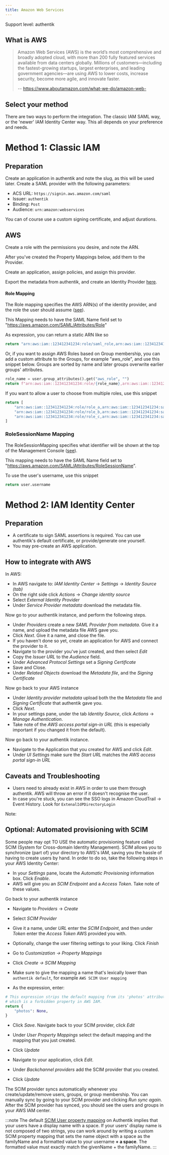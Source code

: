 ```yaml
---
title: Amazon Web Services
---
```


<span class="badge badge--primary">Support level: authentik</span>

## What is AWS

> Amazon Web Services (AWS) is the world’s most comprehensive and broadly adopted cloud, with more than 200 fully featured services available from data centers globally. Millions of customers—including the fastest-growing startups, largest enterprises, and leading government agencies—are using AWS to lower costs, increase security, become more agile, and innovate faster.
>
> -- https://www.aboutamazon.com/what-we-do/amazon-web-

## Select your method

There are two ways to perform the integration. The classic IAM SAML way, or the 'newer' IAM Identity Center way.
This all depends on your preference and needs.

# Method 1: Classic IAM

## Preparation

Create an application in authentik and note the slug, as this will be used later. Create a SAML provider with the following parameters:

-   ACS URL: `https://signin.aws.amazon.com/saml`
-   Issuer: `authentik`
-   Binding: `Post`
-   Audience: `urn:amazon:webservices`

You can of course use a custom signing certificate, and adjust durations.

## AWS

Create a role with the permissions you desire, and note the ARN.

After you've created the Property Mappings below, add them to the Provider.

Create an application, assign policies, and assign this provider.

Export the metadata from authentik, and create an Identity Provider [here](https://console.aws.amazon.com/iam/home#/providers).

#### Role Mapping

The Role mapping specifies the AWS ARN(s) of the identity provider, and the role the user should assume ([see](https://docs.aws.amazon.com/IAM/latest/UserGuide/id_roles_providers_create_saml_assertions.html#saml_role-attribute)).

This Mapping needs to have the SAML Name field set to "https://aws.amazon.com/SAML/Attributes/Role"

As expression, you can return a static ARN like so

```python
return "arn:aws:iam::123412341234:role/saml_role,arn:aws:iam::123412341234:saml-provider/authentik"
```

Or, if you want to assign AWS Roles based on Group membership, you can add a custom attribute to the Groups, for example "aws_role", and use this snippet below. Groups are sorted by name and later groups overwrite earlier groups' attributes.

```python
role_name = user.group_attributes().get("aws_role", "")
return f"arn:aws:iam::123412341234:role/{role_name},arn:aws:iam::123412341234:saml-provider/authentik"
```

If you want to allow a user to choose from multiple roles, use this snippet

```python
return [
    "arn:aws:iam::123412341234:role/role_a,arn:aws:iam::123412341234:saml-provider/authentik",
    "arn:aws:iam::123412341234:role/role_b,arn:aws:iam::123412341234:saml-provider/authentik",
    "arn:aws:iam::123412341234:role/role_c,arn:aws:iam::123412341234:saml-provider/authentik",
]
```

### RoleSessionName Mapping

The RoleSessionMapping specifies what identifier will be shown at the top of the Management Console ([see](https://docs.aws.amazon.com/IAM/latest/UserGuide/id_roles_providers_create_saml_assertions.html#saml_role-session-attribute)).

This mapping needs to have the SAML Name field set to "https://aws.amazon.com/SAML/Attributes/RoleSessionName".

To use the user's username, use this snippet

```python
return user.username
```

# Method 2: IAM Identity Center

## Preparation

-   A certificate to sign SAML assertions is required. You can use authentik's default certificate, or provide/generate one yourself.
-   You may pre-create an AWS application.

## How to integrate with AWS

In AWS:

-   In AWS navigate to: _IAM Identity Center_ -> _Settings_ -> _Identity Source (tab)_
-   On the right side click _Actions_ -> _Change identity source_
-   Select _External Identity Provider_
-   Under _Service Provider metadata_ download the metadata file.

Now go to your authentik instance, and perform the following steps.

-   Under _Providers_ create a new _SAML Provider from metadata_. Give it a name, and upload the metadata file AWS gave you.
-   Click _Next_. Give it a name, and close the file.
-   If you haven't done so yet, create an application for AWS and connect the provider to it.
-   Navigate to the provider you've just created, and then select _Edit_
-   Copy the _Issuer URL_ to the _Audience_ field.
-   Under _Advanced Protocol Settings_ set a _Signing Certificate_
-   Save and Close.
-   Under _Related Objects_ download the _Metadata file_, and the _Signing Certificate_

Now go back to your AWS instance

-   Under _Identity provider metadata_ upload both the the _Metadata_ file and _Signing Certificate_ that authentik gave you.
-   Click _Next_.
-   In your settings pane, under the tab _Identity Source_, click _Actions_ -> _Manage Authentication_.
-   Take note of the _AWS access portal sign-in URL_ (this is especially important if you changed it from the default).

Now go back to your authentik instance.

-   Navigate to the Application that you created for AWS and click _Edit_.
-   Under _UI Settings_ make sure the _Start URL_ matches the _AWS access portal sign-in URL_

## Caveats and Troubleshooting

-   Users need to already exist in AWS in order to use them through authentik. AWS will throw an error if it doesn't recognise the user.
-   In case you're stuck, you can see the SSO logs in Amazon CloudTrail -> Event History. Look for `ExtenalIdPDirectoryLogin`

Note:

## Optional: Automated provisioning with SCIM

Some people may opt TO USE the automatic provisioning feature called SCIM (System for Cross-domain Identity Management).
SCIM allows you to synchronize (part of) your directory to AWS's IAM, saving you the hassle of having to create users by hand.
In order to do so, take the following steps in your AWS Identity Center:

-   In your _Settings_ pane, locate the _Automatic Provisioning_ information box. Click _Enable_.
-   AWS will give you an _SCIM Endpoint_ and a _Access Token_. Take note of these values.

Go back to your authentik instance

-   Navigate to _Providers_ -> _Create_
-   Select _SCIM Provider_
-   Give it a name, under _URL_ enter the _SCIM Endpoint_, and then under _Token_ enter the _Access Token_ AWS provided you with.
-   Optionally, change the user filtering settings to your liking. Click _Finish_

-   Go to _Customization -> Property Mappings_
-   Click _Create -> SCIM Mapping_
-   Make sure to give the mapping a name that's lexically lower than `authentik default`, for example `AWS SCIM User mapping`
-   As the expression, enter:

```python
# This expression strips the default mapping from its 'photos' attribute,
# which is a forbidden property in AWS IAM.
return {
    "photos": None,
}
```

-   Click _Save_. Navigate back to your SCIM provider, click _Edit_
-   Under _User Property Mappings_ select the default mapping and the mapping that you just created.
-   Click _Update_

-   Navigate to your application, click _Edit_.
-   Under _Backchannel providers_ add the SCIM provider that you created.
-   Click _Update_

The SCIM provider syncs automatically whenever you create/update/remove users, groups, or group membership. You can manually sync by going to your SCIM provider and clicking _Run sync again_. After the SCIM provider has synced, you should see the users and groups in your AWS IAM center.

:::note
The default [SCIM User property mapping](https://github.com/goauthentik/authentik/blob/0e244c3ebabbf7f205a771dbc68f386cdf0de487/blueprints/system/providers-scim.yaml) on Authentik implies that your users have a display name with a space. If your users' display name is not composed of two strings, you can work around by writing a custom SCIM property mapping that sets the name object with a space as the familyName and a formatted value to your username **+ a space**. The formatted value must exactly match the givenName + the familyName.
:::
